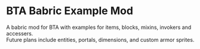 # BTA Babric Example Mod

A babric mod for BTA with examples for items, blocks, mixins, invokers and accessers.  
Future plans include entities, portals, dimensions, and custom armor sprites.